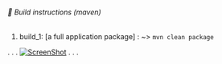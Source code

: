 
######  :small_blue_diamond: Build instructions (maven)
  1. build_1: [a full application package] : ~> ` mvn clean package `


.
.
.
[![ScreenShot](http://i.imgur.com/FQiBihl.jpg)](https://www.youtube.com/watch?v=D5ok7jh7AOg)
.
.
.
